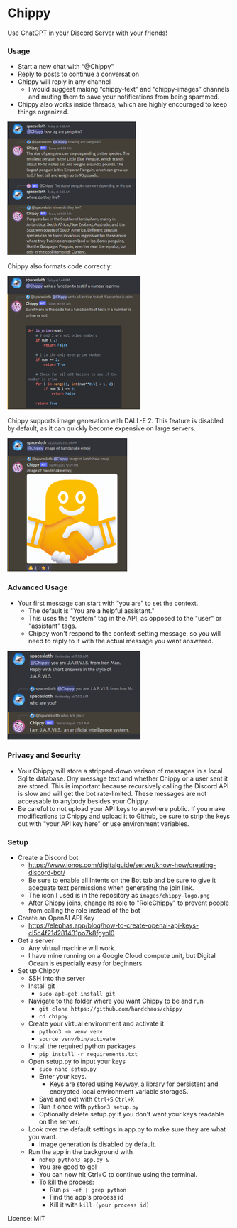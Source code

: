 
# Chippy

Use ChatGPT in your Discord Server with your friends!

### Usage

* Start a new chat with “@Chippy" 
* Reply to posts to continue a conversation 
* Chippy will reply in any channel
  * I would suggest making “chippy-text” and “chippy-images” channels and muting them to save your notifications from being spammed.
* Chippy also works inside threads, which are highly encouraged to keep things organized.

<img src="images/screenshots/chippy1.png" alt="Image description" width="290" height="300">

Chippy also formats code correctly:

<img src="images/screenshots/chippy2.png" alt="Image description" width="300" height="300">

Chippy supports image generation with DALL-E 2. This feature is disabled by default, as it can quickly become expensive on large servers.

<img src="images/screenshots/chippy3.png" alt="Image description" width="270" height="300">

### Advanced Usage
 * Your first message can start with “you are” to set the context.
   * The default is "You are a helpful assistant."
   * This uses the "system" tag in the API, as opposed to the "user" or "assistant" tags.
   * Chippy won't respond to the context-setting message, so you will need to reply to it with the actual message you want answered.

<img src="images/screenshots/chippy4.png" alt="Image description" width="300" height="200">

### Privacy and Security
 * Your Chippy will store a stripped-down verison of messages in a local Sqlite database. Ony message text and whether Chippy or a user sent it are stored. This is important because recursively calling the Discord API is slow and will get the bot rate-limited. These messages are not accessable to anybody besides your Chippy.
 * Be careful to not upload your API keys to anywhere public. If you make modifications to Chippy and upload it to Github, be sure to strip the keys out with "your API key here" or use environment variables.

### Setup
* Create a Discord bot
  * https://www.ionos.com/digitalguide/server/know-how/creating-discord-bot/
  * Be sure to enable all Intents on the Bot tab and be sure to give it adequate text permissions when generating the join link.
  * The icon I used is in the repository as ```images/chippy-logo.png```
  * After Chippy joins, change its role to "RoleChippy" to prevent people from calling the role instead of the bot
* Create an OpenAI API Key
  * https://elephas.app/blog/how-to-create-openai-api-keys-cl5c4f21d281431po7k8fgyol0
* Get a server
  * Any virtual machine will work.
  * I have mine running on a Google Cloud compute unit, but Digital Ocean is especially easy for beginners.
* Set up Chippy
  * SSH into the server
  * Install git
    * ```sudo apt-get install git```
  * Navigate to the folder where you want Chippy to be and run
    * ```git clone https://github.com/hardchaos/chippy```
    * ```cd chippy```
  * Create your virtual environment and activate it
    * ```python3 -m venv venv```
    * ```source venv/bin/activate```
  * Install the required python packages
    * ```pip install -r requirements.txt```
  * Open setup.py to input your keys
    * ```sudo nano setup.py```
    * Enter your keys. 
      * Keys are stored using Keyway, a library for persistent and encrypted local environment variable storageS.  
    * Save and exit with ```Ctrl+S``` ```Ctrl+X```
    * Run it once with ```python3 setup.py```
    * Optionally delete setup.py if you don't want your keys readable on the server.
  * Look over the default settings in app.py to make sure they are what you want. 
    * Image generation is disabled by default.
  * Run the app in the background with
    * ```nohup python3 app.py &```
    * You are good to go!
    * You can now hit Ctrl+C to continue using the terminal.
    * To kill the process:
      * Run ```ps -ef | grep python```
      * Find the app's process id
      * Kill it with ```kill (your process id)```
    
License: MIT

